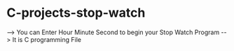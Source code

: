 # C-projects-stop-watch

--> You can Enter Hour Minute Second to begin your Stop Watch Program
--> It is C programming File

